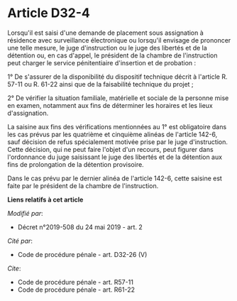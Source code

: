 # Article D32-4

Lorsqu'il est saisi d'une demande de placement sous assignation à résidence avec surveillance électronique ou lorsqu'il
envisage de prononcer une telle mesure, le juge d'instruction ou le juge des libertés et de la détention ou, en cas d'appel,
le président de la chambre de l'instruction peut charger le service pénitentiaire d'insertion et de probation :

1° De s'assurer de la disponibilité du dispositif technique décrit à l'article R. 57-11 ou R. 61-22 ainsi que de la
faisabilité technique du projet ;

2° De vérifier la situation familiale, matérielle et sociale de la personne mise en examen, notamment aux fins de déterminer
les horaires et les lieux d'assignation.

La saisine aux fins des vérifications mentionnées au 1° est obligatoire dans les cas prévus par les quatrième et cinquième
alinéas de l'article 142-6, sauf décision de refus spécialement motivée prise par le juge d'instruction. Cette décision, qui
ne peut faire l'objet d'un recours, peut figurer dans l'ordonnance du juge saisissant le juge des libertés et de la détention
aux fins de prolongation de la détention provisoire.

Dans le cas prévu par le dernier alinéa de l'article 142-6, cette saisine est faite par le président de la chambre de
l'instruction.

**Liens relatifs à cet article**

_Modifié par_:

  - Décret n°2019-508 du 24 mai 2019 - art. 2

_Cité par_:

  - Code de procédure pénale - art. D32-26 (V)

_Cite_:

  - Code de procédure pénale - art. R57-11
  - Code de procédure pénale - art. R61-22
